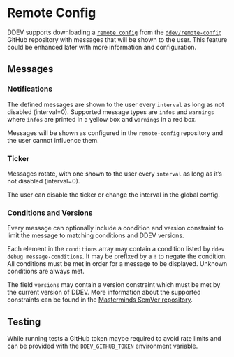 # Remote Config

DDEV supports downloading a [`remote config`](https://github.com/ddev/remote-config/blob/main/remote-config.jsonc)
from the [`ddev/remote-config`](https://github.com/ddev/remote-config)
GitHub repository with messages that will be shown to the user. This feature
could be enhanced later with more information and configuration.

## Messages

### Notifications

The defined messages are shown to the user every `interval` as long as not
disabled (interval=0). Supported message types are `infos` and `warnings` where
`infos` are printed in a yellow box and `warnings` in a red box.

Messages will be shown as configured in the `remote-config` repository and the
user cannot influence them.

### Ticker

Messages rotate, with one shown to the user every `interval` as long as it’s not
disabled (interval=0).

The user can disable the ticker or change the interval in the global config.

### Conditions and Versions

Every message can optionally include a condition and version constraint to limit
the message to matching conditions and DDEV versions.

Each element in the `conditions` array may contain a condition listed by
`ddev debug message-conditions`. It may be prefixed by a `!` to negate the
condition. All conditions must be met in order for a message to be displayed.
Unknown conditions are always met.

The field `versions` may contain a version constraint which must be met by the
current version of DDEV. More information about the supported constraints can
be found in the [Masterminds SemVer repository](https://github.com/Masterminds/semver#readme).

## Testing

While running tests a GitHub token maybe required to avoid rate limits and can
be provided with the `DDEV_GITHUB_TOKEN` environment variable.
